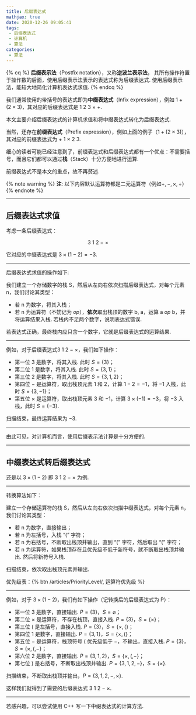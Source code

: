 ```yaml
---
title: 后缀表达式
mathjax: true
date: 2020-12-26 09:05:41
tags:
 - 后缀表达式
 - 计算机
 - 算法
categories:
 - 算法
---
```


<!-- placeholder -->

{% cq %}
**后缀表示法**（Postfix notation），又称**逆波兰表示法**，
其所有操作符置于操作数的后面，使用后缀表示法表示的表达式称为后缀表达式.
使用后缀表示法，能较大地简化计算机表达式求值.
{% endcq %}

我们通常使用的带括号的表达式即为**中缀表达式**（Infix expression），例如 $1+(2\times3)$，其对应的后缀表达式是 $1\ 2\ 3\ \times\ +$.

本文主要介绍后缀表达式的计算机求值和将中缀表达式转化为后缀表达式.

<!-- more -->

当然，还存在**前缀表达式**（Prefix expression），例如上面的例子（$1+(2\times3)$），其对应的前缀表达式为 $+\ 1\ \times\ 2\ 3$.

细心的读者可能已经注意到了，前缀表达式和后缀表达式都有一个优点：不需要括号，而且它们都可以通过**栈**（Stack）十分方便地进行运算.

前缀表达式不是本文的重点，故不再赘述.

{% note warning %}
**注**: 以下内容默认运算符都是二元运算符（例如$+,-,\times,\div$）
{% endnote %}

---

## 后缀表达式求值

考虑一条后缀表达式：

$$3\ 1\ 2\ -\ \times$$

它对应的中缀表达式是 $3\times(1-2)=-3$.

---

后缀表达式求值的操作如下:

我们建立一个存储数字的栈 S，然后从左向右依次扫描后缀表达式，对每个元素 n，我们讨论其类型：

 - 若 n 为数字，将其入栈；
 - 若 n 为运算符（不妨记为 *op*），**依次**取出栈顶的数字 b, a，运算 a *op* b，并将运算结果入栈. 若栈内不足两个数字，说明表达式错误.

若表达式正确，最终栈内应只含一个数字，它就是后缀表达式的运算结果.

---

例如，对于后缀表达式$3\ 1\ 2\ -\ \times$，我们如下操作：

 - 第一位 $3$ 是数字，将其入栈. 此时 $S=\{3\}$；
 - 第二位 $1$ 是数字，将其入栈. 此时 $S=\{3,1\}$；
 - 第三位 $2$ 是数字，将其入栈. 此时 $S=\{3,1,2\}$；
 - 第四位 $-$ 是运算符，取出栈顶元素 $1$ 和 $2$，计算 $1-2=-1$，将 $-1$ 入栈，此时 $S=\{3,-1\}$；
 - 第五位 $\times$ 是运算符，取出栈顶元素 $3$ 和 $-1$，计算 $3\times(-1)=-3$，将 $-3$ 入栈，此时 $S=\{-3\}$.

扫描结束，最终运算结果为 $-3$.

---

由此可见，对计算机而言，使用后缀表示法计算是十分方便的.

---

## 中缀表达式转后缀表达式

还是以 $3\times(1-2)$ 即 $3\ 1\ 2\ -\ \times$ 为例.

---

转换算法如下：

建立一个存储运算符的栈 S，然后从左向右依次扫描中缀表达式，对每个元素 n，我们讨论其类型：

 - 若 n 为数字，直接输出；
 - 若 n 为左括号，入栈 “(” 字符；
 - 若 n 为右括号，不断取出栈顶并输出，直到 “(” 字符，然后取出 “(” 字符；
 - 若 n 为运算符，如果栈顶存在且优先级不低于新符号，就不断取出栈顶并输出. 然后将新符号入栈.

扫描结束，依次取出栈顶元素并输出.

优先级表：{% btn /articles/PriorityLevel/, 运算符优先级 %}

---

例如，对于 $3\times(1-2)$，我们有如下操作（记转换后的后缀表达式为 P）：

 - 第一位 $3$ 是数字，直接输出. $P=\{3\}$，$S=\varnothing$；
 - 第二位 $\times$ 是运算符，不存在栈顶，直接入栈. $P=\{3\}$，$S=\{\times\}$；
 - 第三位 $($ 是左括号，直接入栈. $P=\{3\}$，$S=\{\times,(\}$；
 - 第四位 $1$ 是数字，直接输出. $P=\{3,1\}$，$S=\{\times,(\}$；
 - 第五位 $-$ 是运算符，栈顶符号 $($ 优先级低于 $-$，不输出，直接入栈. $P=\{3\}$，$S=\{\times,(,-\}$；
 - 第六位 $2$ 是数字，直接输出. $P=\{3,1,2\}$，$S=\{\times,(,-\}$；
 - 第七位 $)$ 是右括号，不断取出栈顶并输出. $P=\{3,1,2,-\}$，$S=\{\times\}$.

扫描结束，不断取出栈顶并输出，$P=\{3,1,2,-,\times\}$.

这样我们就得到了需要的后缀表达式 $3\ 1\ 2\ -\ \times$.

---

若感兴趣，可以尝试使用 C++ 写一下中缀表达式的计算方法.